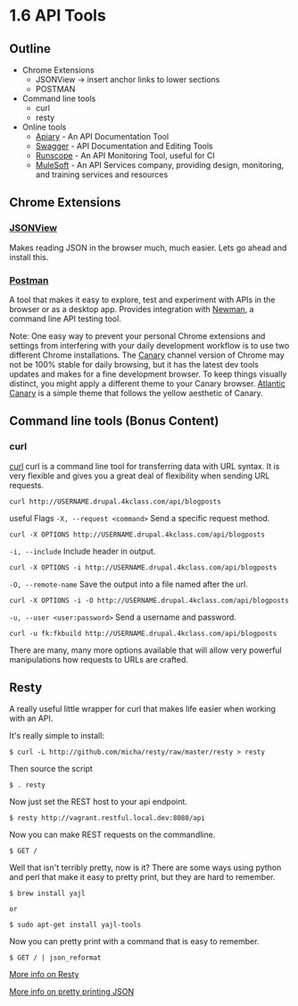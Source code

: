 # 1.6 API Tools

## Outline
* Chrome Extensions
    * JSONView -> insert anchor links to lower sections
    * POSTMAN
* Command line tools
    * curl
    * resty
* Online tools
    * [Apiary](https://apiary.io/) - An API Documentation Tool
    * [Swagger](http://swagger.io/) - API Documentation and Editing Tools
    * [Runscope](https://www.runscope.com/) - An API Monitoring Tool, useful for CI
    * [MuleSoft](https://www.mulesoft.com/) - An API Services company, providing design, monitoring, and training services and resources

## Chrome Extensions
###  [JSONView](https://chrome.google.com/webstore/detail/jsonview/chklaanhfefbnpoihckbnefhakgolnmc?hl=en)

Makes reading JSON in the browser much, much easier. Lets go ahead and install this.

### [Postman](https://chrome.google.com/webstore/detail/postman-rest-client-packa/fhbjgbiflinjbdggehcddcbncdddomop?hl=en)

A tool that makes it easy to explore, test and experiment with APIs in the browser or as a desktop app.
Provides integration with [Newman](https://github.com/postmanlabs/newman), a command line API testing tool.

Note: One easy way to prevent your personal Chrome extensions and settings from interfering with your daily development workflow is to use two different Chrome installations. The [Canary](https://www.google.com/chrome/browser/canary.html) channel version of Chrome may not be 100% stable for daily browsing, but it has the latest dev tools updates and makes for a fine development browser. To keep things visually distinct, you might apply a different theme to your Canary browser. [Atlantic Canary](https://chrome.google.com/webstore/detail/atlantic-canary/kdhdhbgeochfkblomjngbnebbmoeblpg?hl=en) is a simple theme that follows the yellow aesthetic of Canary.

## Command line tools (Bonus Content)

### curl
[curl](http://curl.haxx.se/) curl is a command line tool for transferring data with URL syntax. It is very flexible and gives you a great deal of flexibility when sending URL requests.

```shell
curl http://USERNAME.drupal.4kclass.com/api/blogposts
```

useful Flags
`-X, --request <command>` Send a specific request method.
```shell
curl -X OPTIONS http://USERNAME.drupal.4kclass.com/api/blogposts
```

`-i, --include` Include header in output.
```shell
curl -X OPTIONS -i http://USERNAME.drupal.4kclass.com/api/blogposts
```

`-O, --remote-name` Save the output into a file named after the url.
```shell
curl -X OPTIONS -i -O http://USERNAME.drupal.4kclass.com/api/blogposts
```

`-u, --user <user:password>` Send a username and password.
```shell
curl -u fk:fkbuild http://USERNAME.drupal.4kclass.com/api/blogposts
```
There are many, many more options available that will allow very powerful manipulations how requests to URLs are crafted.

## Resty
A really useful little wrapper for curl that makes life easier when working with an API.

It's really simple to install:

    $ curl -L http://github.com/micha/resty/raw/master/resty > resty

Then source the script

    $ . resty

Now just set the REST host to your api endpoint.

    $ resty http://vagrant.restful.local.dev:8080/api

Now you can make REST requests on the commandline.

    $ GET /

Well that isn't terribly pretty, now is it? There are some ways using python and perl that make it easy to pretty print, but they are hard to remember.

    $ brew install yajl

    or

    $ sudo apt-get install yajl-tools

Now you can pretty print with a command that is easy to remember.

    $ GET / | json_reformat

[More info on Resty](https://raw.githubusercontent.com/micha/resty)

[More info on pretty printing JSON](http://www.skorks.com/2013/04/the-best-way-to-pretty-print-json-on-the-command-line/)
